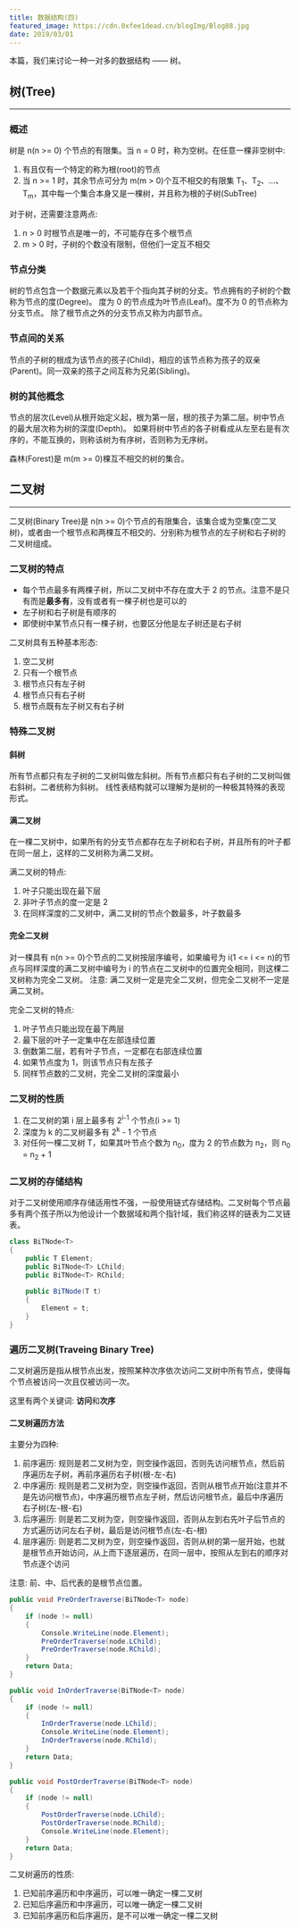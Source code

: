 ```yaml
---
title: 数据结构(四)
featured_image: https://cdn.0xfee1dead.cn/blogImg/Blog88.jpg
date: 2019/03/01
---
```


本篇，我们来讨论一种一对多的数据结构 —— 树。

## 树(Tree)
***  
### 概述
树是 n(n >= 0) 个节点的有限集。当 n = 0 时，称为空树。在任意一棵非空树中: 
1. 有且仅有一个特定的称为根(root)的节点
2. 当 n >= 1 时，其余节点可分为 m(m > 0)个互不相交的有限集 T<sub>1</sub>、T<sub>2</sub>、...、T<sub>m</sub>，其中每一个集合本身又是一棵树，并且称为根的子树(SubTree)

对于树，还需要注意两点: 
1. n > 0 时根节点是唯一的，不可能存在多个根节点
2. m > 0 时，子树的个数没有限制，但他们一定互不相交

### 节点分类
树的节点包含一个数据元素以及若干个指向其子树的分支。节点拥有的子树的个数称为节点的度(Degree)。
度为 0 的节点成为叶节点(Leaf)。度不为 0 的节点称为分支节点。
除了根节点之外的分支节点又称为内部节点。

### 节点间的关系
节点的子树的根成为该节点的孩子(Child)，相应的该节点称为孩子的双亲(Parent)。同一双亲的孩子之间互称为兄弟(Sibling)。

### 树的其他概念
节点的层次(Level)从根开始定义起，根为第一层，根的孩子为第二层。树中节点的最大层次称为树的深度(Depth)。
如果将树中节点的各子树看成从左至右是有次序的，不能互换的，则称该树为有序树，否则称为无序树。

森林(Forest)是 m(m >= 0)棵互不相交的树的集合。

## 二叉树
***  
二叉树(Binary Tree)是 n(n >= 0)个节点的有限集合，该集合或为空集(空二叉树)，或者由一个根节点和两棵互不相交的、分别称为根节点的左子树和右子树的二叉树组成。

### 二叉树的特点
- 每个节点最多有两棵子树，所以二叉树中不存在度大于 2 的节点。注意不是只有而是**最多有**，没有或者有一棵子树也是可以的
- 左子树和右子树是有顺序的
- 即使树中某节点只有一棵子树，也要区分他是左子树还是右子树

二叉树具有五种基本形态: 
1. 空二叉树
2. 只有一个根节点
3. 根节点只有左子树
4. 根节点只有右子树
5. 根节点既有左子树又有右子树

### 特殊二叉树
#### 斜树
所有节点都只有左子树的二叉树叫做左斜树。所有节点都只有右子树的二叉树叫做右斜树。二者统称为斜树。
线性表结构就可以理解为是树的一种极其特殊的表现形式。

#### 满二叉树
在一棵二叉树中，如果所有的分支节点都存在左子树和右子树，并且所有的叶子都在同一层上，这样的二叉树称为满二叉树。

满二叉树的特点: 
1. 叶子只能出现在最下层
2. 非叶子节点的度一定是 2
3. 在同样深度的二叉树中，满二叉树的节点个数最多，叶子数最多

#### 完全二叉树
对一棵具有 n(n >= 0)个节点的二叉树按层序编号，如果编号为 i(1 <= i <= n)的节点与同样深度的满二叉树中编号为 i 的节点在二叉树中的位置完全相同，则这棵二叉树称为完全二叉树。
注意: 满二叉树一定是完全二叉树，但完全二叉树不一定是满二叉树。

完全二叉树的特点: 
1. 叶子节点只能出现在最下两层
2. 最下层的叶子一定集中在左部连续位置
3. 倒数第二层，若有叶子节点，一定都在右部连续位置
4. 如果节点度为 1，则该节点只有左孩子
5. 同样节点数的二叉树，完全二叉树的深度最小

### 二叉树的性质  
1. 在二叉树的第 i 层上最多有 2<sup>i-1</sup> 个节点(i >= 1)
2. 深度为 k 的二叉树最多有 2<sup>k</sup> - 1 个节点
3. 对任何一棵二叉树 T，如果其叶节点个数为 n<sub>0</sub>，度为 2 的节点数为 n<sub>2</sub>，则 n<sub>0</sub> = n<sub>2</sub> + 1

### 二叉树的存储结构
对于二叉树使用顺序存储适用性不强，一般使用链式存储结构。二叉树每个节点最多有两个孩子所以为他设计一个数据域和两个指针域，我们称这样的链表为二叉链表。
``` csharp
class BiTNode<T>
{
    public T Element;
    public BiTNode<T> LChild;
    public BiTNode<T> RChild;
    
    public BiTNode(T t)
    {
        Element = t;
    }
}
```

### 遍历二叉树(Traveing Binary Tree)
二叉树遍历是指从根节点出发，按照某种次序依次访问二叉树中所有节点，使得每个节点被访问一次且仅被访问一次。

这里有两个关键词: **访问**和**次序**
#### 二叉树遍历方法
主要分为四种: 
1. 前序遍历: 规则是若二叉树为空，则空操作返回，否则先访问根节点，然后前序遍历左子树，再前序遍历右子树(根-左-右)
2. 中序遍历: 规则是若二叉树为空，则空操作返回，否则从根节点开始(注意并不是先访问根节点)，中序遍历根节点左子树，然后访问根节点，最后中序遍历右子树(左-根-右)
3. 后序遍历: 则是若二叉树为空，则空操作返回，否则从左到右先叶子后节点的方式遍历访问左右子树，最后是访问根节点(左-右-根)
4. 层序遍历: 则是若二叉树为空，则空操作返回，否则从树的第一层开始，也就是根节点开始访问，从上而下逐层遍历，在同一层中，按照从左到右的顺序对节点逐个访问

注意: 前、中、后代表的是根节点位置。
``` csharp
public void PreOrderTraverse(BiTNode<T> node)
{
    if (node != null)
    {
        Console.WriteLine(node.Element);
        PreOrderTraverse(node.LChild);
        PreOrderTraverse(node.RChild);
    }
    return Data;
}

public void InOrderTraverse(BiTNode<T> node)
{
    if (node != null)
    {
        InOrderTraverse(node.LChild);
        Console.WriteLine(node.Element);
        InOrderTraverse(node.RChild);
    }
    return Data;
}

public void PostOrderTraverse(BiTNode<T> node)
{
    if (node != null)
    {
        PostOrderTraverse(node.LChild);
        PostOrderTraverse(node.RChild);
        Console.WriteLine(node.Element);
    }
    return Data;
}
```

二叉树遍历的性质: 
1. 已知前序遍历和中序遍历，可以唯一确定一棵二叉树
2. 已知后序遍历和中序遍历，可以唯一确定一棵二叉树
3. 已知前序遍历和后序遍历，是不可以唯一确定一棵二叉树